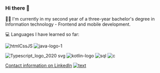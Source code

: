 ### Hi there 👋

👩‍🎓 I'm currently in my second year of a three-year bachelor's degree in Information technology - Frontend and mobile development.

💻 Languages I have learned so far:

![htmlCssJS](https://github.com/kath0809/kath0809/assets/114475257/cfbf7252-6c53-4023-a2f5-0f70dca11516) ![java-logo-1](https://github.com/kath0809/kath0809/assets/114475257/ef733103-3abc-4423-95fb-af57d31e46a2)

![Typescript_logo_2020 svg](https://github.com/kath0809/kath0809/assets/114475257/aa86a52b-5568-481d-ac98-7b8c18e88295)  ![kotlin-logo](https://github.com/kath0809/kath0809/assets/114475257/a4841266-37c7-46ed-acb7-41b4e9dd280f) ![sql](https://github.com/kath0809/kath0809/assets/114475257/6c8237b4-89c3-4fdc-87b9-8513aed9097d) ![c](https://github.com/kath0809/kath0809/assets/114475257/a05e7291-8f09-4701-9443-479b4e3e7fe8)


[Contact information on LinkedIn](www.linkedin.com/in/karima-thingvold-6a027923b)
[![text](https://img.shields.io/badge/LinkedIn-0077B5?style=for-the-badge&logo=linkedin&logoColor=white)](https://www.linkedin.com/in/karima-thingvold-6a027923b)











<!--
**kath0809/kath0809** is a ✨ _special_ ✨ repository because its `README.md` (this file) appears on your GitHub profile.

Here are some ideas to get you started:

- 🔭 I’m currently working on ...
- 🌱 I’m currently learning ...
- 👯 I’m looking to collaborate on ...
- 🤔 I’m looking for help with ...
- 💬 Ask me about ...
- 📫 How to reach me: ...
- 😄 Pronouns: ...
- ⚡ Fun fact: ...
-->
